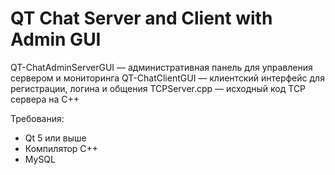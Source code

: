 # QT Chat Server and Client with Admin GUI
QT-ChatAdminServerGUI — административная панель для управления сервером и мониторинга
QT-ChatClientGUI — клиентский интерфейс для регистрации, логина и общения
TCPServer.cpp — исходный код TCP сервера на C++

Требования:
- Qt 5 или выше
- Компилятор C++
- MySQL